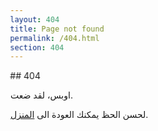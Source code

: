 ```yaml
---
layout: 404
title: Page not found
permalink: /404.html
section: 404
---
```


<style>


div{
  animation: glitch 1s linear infinite;
}

@keyframes glitch{
  2%,64%{
    transform: translate(2px,0) skew(0deg);
  }
  4%,60%{
    transform: translate(-2px,0) skew(0deg);
  }
  62%{
    transform: translate(0,0) skew(5deg); 
  }
}

div:before,
div:after{
  content: attr(title);
  position: absolute;
  left: 0;
}

div:before{
  animation: glitchTop 1s linear infinite;
  clip-path: polygon(0 0, 100% 0, 100% 33%, 0 33%);
  -webkit-clip-path: polygon(0 0, 100% 0, 100% 33%, 0 33%);
}

@keyframes glitchTop{
  2%,64%{
    transform: translate(2px,-2px);
  }
  4%,60%{
    transform: translate(-2px,2px);
  }
  62%{
    transform: translate(13px,-1px) skew(-13deg); 
  }
}

div:after{
  animation: glitchBotom 1.5s linear infinite;
  clip-path: polygon(0 67%, 100% 67%, 100% 100%, 0 100%);
  -webkit-clip-path: polygon(0 67%, 100% 67%, 100% 100%, 0 100%);
}

@keyframes glitchBotom{
  2%,64%{
    transform: translate(-2px,0);
  }
  4%,60%{
    transform: translate(-2px,0);
  }
  62%{
    transform: translate(-22px,5px) skew(21deg); 
  }
}
</style>

<div>
## 404
</div>

اوبس، لقد ضعت.

لحسن الحظ يمكنك العودة الى [المنزل](/).